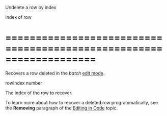 <!--**
/*-------------------------------------------
    Auto-generated file. Do not modify.
-------------------------------------------

**-->
<!--d-->
Undelete a row by index
<!--/d-->
<!--p1d-->Index of row<!--/p1d-->
===================================================================
===================================================================

<!--shortDescription-->
Recovers a row deleted in the *batch* [edit mode](/Documentation/ApiReference/UI_Widgets/dxDataGrid/Configuration/editing/#mode).
<!--/shortDescription-->

<!--paramName1-->rowIndex<!--/paramName1-->
<!--paramType1-->number<!--/paramType1-->
<!--paramDescription1-->
The index of the row to recover.
<!--/paramDescription1-->

<!--fullDescription-->
To learn more about how to recover a deleted row programmatically, see the **Removing** paragraph of the [Editing in Code](/Documentation/Guide/UI_Widgets/Data_Grid/Data_Editing/#Editing_in_Code) topic.
<!--/fullDescription-->